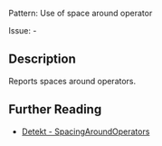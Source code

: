 Pattern: Use of space around operator

Issue: -

## Description

Reports spaces around operators.

## Further Reading

* [Detekt - SpacingAroundOperators](https://detekt.dev/docs/rules/formatting/#spacingaroundoperators)